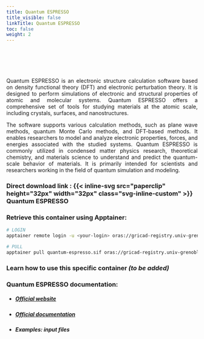 ```yaml
---
title: Quantum ESPRESSO
title_visible: false
linkTitle: Quantum ESPRESSO
toc: false
weight: 2
---
```


<br/>

<a href="https://www.quantum-espresso.org/" target="_blank"><img class="logo-quantum-espresso" width="600px"></a>

<br/>

<div align="justify">

Quantum ESPRESSO is an electronic structure calculation software based on density functional theory (DFT) and electronic perturbation theory. It is designed to perform simulations of electronic and structural properties of atomic and molecular systems. Quantum ESPRESSO offers a comprehensive set of tools for studying materials at the atomic scale, including crystals, surfaces, and nanostructures.

The software supports various calculation methods, such as plane wave methods, quantum Monte Carlo methods, and DFT-based methods. It enables researchers to model and analyze electronic properties, forces, and energies associated with the studied systems. Quantum ESPRESSO is commonly utilized in condensed matter physics research, theoretical chemistry, and materials science to understand and predict the quantum-scale behavior of materials. It is primarily intended for scientists and researchers working in the field of quantum simulation and modeling.

</div>

### Direct download link : {{< inline-svg src="paperclip" height="32px" width="32px" class="svg-inline-custom" >}} Quantum ESPRESSO

### Retrieve this container using Apptainer:

```sh
# LOGIN
apptainer remote login -u <your-login> oras://gricad-registry.univ-grenoble-alpes.fr

# PULL
apptainer pull quantum-espresso.sif oras://gricad-registry.univ-grenoble-alpes.fr/diamond/apptainer/apptainer-singularity-projects/quantum-espresso.sif:latest
```

### Learn how to use this specific container _(to be added)_

### Quantum ESPRESSO documentation:

- ##### <a href="https://www.quantum-espresso.org/" target="_blank">Official website</a>

- ##### <a href="https://www.quantum-espresso.org/documentation/" target="_blank">Official documentation</a>

- ##### Examples: input files